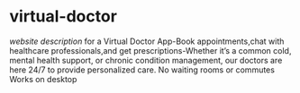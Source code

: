 # virtual-doctor
*website description* for a Virtual Doctor App-Book appointments,chat with healthcare professionals,and get prescriptions-Whether it’s a common cold, mental health support, or chronic condition management, our doctors are here 24/7 to provide personalized care.  No waiting rooms or commutes  Works on desktop  
